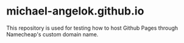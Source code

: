 # michael-angelok.github.io

This repository is used for testing how to host Github Pages through Namecheap's custom domain name.
